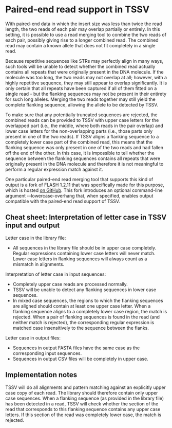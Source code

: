 # Paired-end read support in TSSV
With paired-end data in which the insert size was less than twice the read
length, the two reads of each pair may overlap partially or entirely.  In this
setting, it is possible to use a read merging tool to combine the two reads of
each pair, possibly giving rise to a longer combined read.  The combined read
may contain a known allele that does not fit completely in a single read.

Because repetitive sequences like STRs may perfectly align in many ways, such
tools will be unable to detect whether the combined read actually contains all
repeats that were originally present in the DNA molecule.  If the molecule was
too long, the two reads may not overlap at all; however, with a highly
repetitive sequence, they may still appear to overlap significantly.  It is
only certain that all repeats have been captured if all of them fitted on a
single read - but the flanking sequences may not be present in their entirety
for such long alleles.  Merging the two reads together may still yield the
complete flanking sequence, allowing the allele to be detected by TSSV.

To make sure that any potentially truncated sequences are rejected, the
combined reads can be provided to TSSV with upper case letters for the
overlapped part (i.e., the middle, where both reads in the pair overlap) and
lower case letters for the non-overlapping parts (i.e., those parts only
present in one of the two reads).  If TSSV aligns a flanking sequence to a
completely lower case part of the combined read, this means that the flanking
sequence was only present in one of the two reads and had fallen off the end of
the other.  In this case, it is impossible to tell whether the sequence between
the flanking sequences contains all repeats that were originally present in the
DNA molecule and therefore it is not meaningful to perform a regular expression
match against it.

One particular paired-end read merging tool that supports this kind of output is
a fork of FLASH 1.2.11 that was specifically made for this purpose, which is
hosted [on GitHub](https://github.com/Jerrythafast/FLASH-lowercase-overhang).
This fork introduces an optional command-line argument --lowercase-overhang
that, when specified, enables output compatible with the paired-end read support
of TSSV.

## Cheat sheet: Interpretation of letter case in TSSV input and output
Letter case in the library file:

  * All sequences in the library file should be in upper case completely.
    Regular expressions containing lower case letters will never match.  Lower
    case letters in flanking sequences will always count as a mismatch in
    alignments.

Interpretation of letter case in input sequences:

  * Completely upper case reads are processed normally.
  * TSSV will be unable to detect any flanking sequences in lower case sequences.
  * In mixed case sequences, the regions to which the flanking sequences are
    aligned should contain at least one upper case letter.  When a flanking
    sequence aligns to a completely lower case region, the match is rejected.
    When a pair of flanking sequences is found in the read (and neither match
    is rejected), the corresponding regular expression is matched case
    insensitively to the sequence between the flanks.

Letter case in output files:

  * Sequences in output FASTA files have the same case as the corresponding
    input sequences.
  * Sequences in output CSV files will be completely in upper case.

## Implementation notes
TSSV will do all alignments and pattern matching against an explicitly
upper case copy of each read.  The library should therefore contain only
upper case sequences.  When a flanking sequence (as provided in the library
file) has been detected in a read, TSSV will check whether the section of the
read that corresponds to this flanking sequence contains any upper case
letters.  If this section of the read was completely lower case, the match is
rejected.